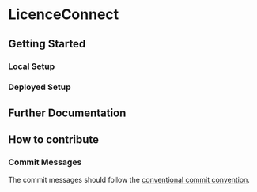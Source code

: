 # LicenceConnect

## Getting Started

### Local Setup

### Deployed Setup

## Further Documentation

## How to contribute

### Commit Messages

The commit messages should follow the [conventional commit convention](https://www.conventionalcommits.org/en/v1.0.0/).
